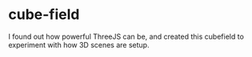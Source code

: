 # cube-field

I found out how powerful ThreeJS can be, and created this cubefield to experiment with how 3D scenes are setup. 

